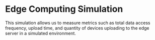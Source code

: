 # Edge Computing Simulation
This simulation allows us to measure metrics such as total data access frequency, upload time, and quantity of devices uploading to the edge server in a simulated environment.
